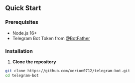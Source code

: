 ##  Quick Start

### Prerequisites
- Node.js 16+ 
- Telegram Bot Token from [@BotFather](https://t.me/BotFather)

### Installation

1. **Clone the repository**
```bash
git clone https://github.com/xerion0712/telegram-bot.git
cd telegram-bot
